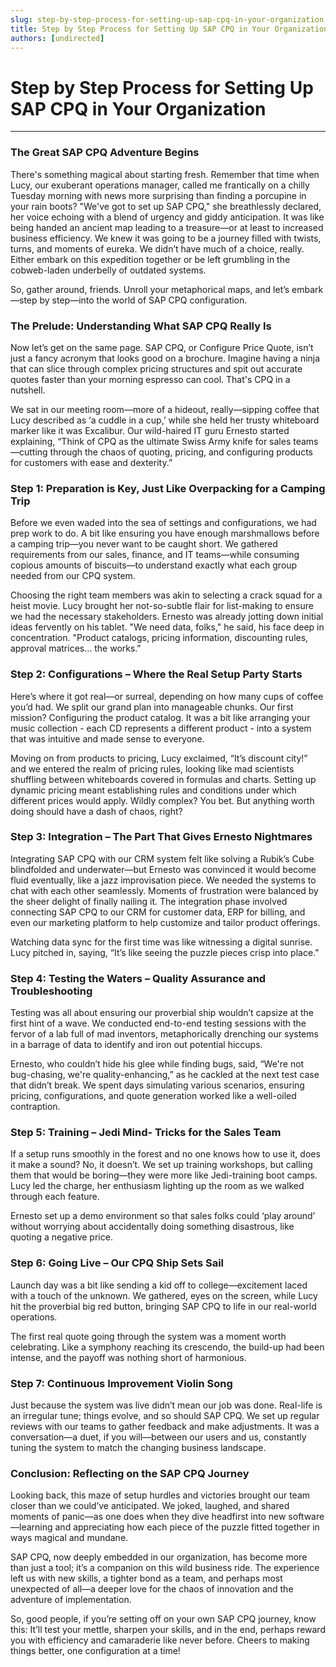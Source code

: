 ```yaml
---
slug: step-by-step-process-for-setting-up-sap-cpq-in-your-organization
title: Step by Step Process for Setting Up SAP CPQ in Your Organization
authors: [undirected]
---
```



# Step by Step Process for Setting Up SAP CPQ in Your Organization

---

### The Great SAP CPQ Adventure Begins

There's something magical about starting fresh. Remember that time when Lucy, our exuberant operations manager, called me frantically on a chilly Tuesday morning with news more surprising than finding a porcupine in your rain boots? "We've got to set up SAP CPQ," she breathlessly declared, her voice echoing with a blend of urgency and giddy anticipation. It was like being handed an ancient map leading to a treasure—or at least to increased business efficiency. We knew it was going to be a journey filled with twists, turns, and moments of eureka. We didn’t have much of a choice, really. Either embark on this expedition together or be left grumbling in the cobweb-laden underbelly of outdated systems.

So, gather around, friends. Unroll your metaphorical maps, and let’s embark—step by step—into the world of SAP CPQ configuration. 

### The Prelude: Understanding What SAP CPQ Really Is

Now let’s get on the same page. SAP CPQ, or Configure Price Quote, isn’t just a fancy acronym that looks good on a brochure. Imagine having a ninja that can slice through complex pricing structures and spit out accurate quotes faster than your morning espresso can cool. That's CPQ in a nutshell.

We sat in our meeting room—more of a hideout, really—sipping coffee that Lucy described as ‘a cuddle in a cup,’ while she held her trusty whiteboard marker like it was Excalibur. Our wild-haired IT guru Ernesto started explaining, “Think of CPQ as the ultimate Swiss Army knife for sales teams—cutting through the chaos of quoting, pricing, and configuring products for customers with ease and dexterity.”

### Step 1: Preparation is Key, Just Like Overpacking for a Camping Trip

Before we even waded into the sea of settings and configurations, we had prep work to do. A bit like ensuring you have enough marshmallows before a camping trip—you never want to be caught short. We gathered requirements from our sales, finance, and IT teams—while consuming copious amounts of biscuits—to understand exactly what each group needed from our CPQ system.

Choosing the right team members was akin to selecting a crack squad for a heist movie. Lucy brought her not-so-subtle flair for list-making to ensure we had the necessary stakeholders. Ernesto was already jotting down initial ideas fervently on his tablet. "We need data, folks," he said, his face deep in concentration. "Product catalogs, pricing information, discounting rules, approval matrices… the works." 

### Step 2: Configurations – Where the Real Setup Party Starts

Here’s where it got real—or surreal, depending on how many cups of coffee you’d had. We split our grand plan into manageable chunks. Our first mission? Configuring the product catalog. It was a bit like arranging your music collection - each CD represents a different product - into a system that was intuitive and made sense to everyone.

Moving on from products to pricing, Lucy exclaimed, “It’s discount city!” and we entered the realm of pricing rules, looking like mad scientists shuffling between whiteboards covered in formulas and charts. Setting up dynamic pricing meant establishing rules and conditions under which different prices would apply. Wildly complex? You bet. But anything worth doing should have a dash of chaos, right?

### Step 3: Integration – The Part That Gives Ernesto Nightmares

Integrating SAP CPQ with our CRM system felt like solving a Rubik’s Cube blindfolded and underwater—but Ernesto was convinced it would become fluid eventually, like a jazz improvisation piece. We needed the systems to chat with each other seamlessly. Moments of frustration were balanced by the sheer delight of finally nailing it. The integration phase involved connecting SAP CPQ to our CRM for customer data, ERP for billing, and even our marketing platform to help customize and tailor product offerings.

Watching data sync for the first time was like witnessing a digital sunrise. Lucy pitched in, saying, “It’s like seeing the puzzle pieces crisp into place.”

### Step 4: Testing the Waters – Quality Assurance and Troubleshooting

Testing was all about ensuring our proverbial ship wouldn’t capsize at the first hint of a wave. We conducted end-to-end testing sessions with the fervor of a lab full of mad inventors, metaphorically drenching our systems in a barrage of data to identify and iron out potential hiccups.

Ernesto, who couldn’t hide his glee while finding bugs, said, “We're not bug-chasing, we're quality-enhancing,” as he cackled at the next test case that didn’t break. We spent days simulating various scenarios, ensuring pricing, configurations, and quote generation worked like a well-oiled contraption.

### Step 5: Training – Jedi Mind- Tricks for the Sales Team

If a setup runs smoothly in the forest and no one knows how to use it, does it make a sound? No, it doesn’t. We set up training workshops, but calling them that would be boring—they were more like Jedi-training boot camps. Lucy led the charge, her enthusiasm lighting up the room as we walked through each feature.

Ernesto set up a demo environment so that sales folks could ‘play around’ without worrying about accidentally doing something disastrous, like quoting a negative price.

### Step 6: Going Live – Our CPQ Ship Sets Sail

Launch day was a bit like sending a kid off to college—excitement laced with a touch of the unknown. We gathered, eyes on the screen, while Lucy hit the proverbial big red button, bringing SAP CPQ to life in our real-world operations.

The first real quote going through the system was a moment worth celebrating. Like a symphony reaching its crescendo, the build-up had been intense, and the payoff was nothing short of harmonious.

### Step 7: Continuous Improvement Violin Song

Just because the system was live didn’t mean our job was done. Real-life is an irregular tune; things evolve, and so should SAP CPQ. We set up regular reviews with our teams to gather feedback and make adjustments. It was a conversation—a duet, if you will—between our users and us, constantly tuning the system to match the changing business landscape.

### Conclusion: Reflecting on the SAP CPQ Journey

Looking back, this maze of setup hurdles and victories brought our team closer than we could’ve anticipated. We joked, laughed, and shared moments of panic—as one does when they dive headfirst into new software—learning and appreciating how each piece of the puzzle fitted together in ways magical and mundane.

SAP CPQ, now deeply embedded in our organization, has become more than just a tool; it’s a companion on this wild business ride. The experience left us with new skills, a tighter bond as a team, and perhaps most unexpected of all—a deeper love for the chaos of innovation and the adventure of implementation.

So, good people, if you’re setting off on your own SAP CPQ journey, know this: It’ll test your mettle, sharpen your skills, and in the end, perhaps reward you with efficiency and camaraderie like never before. Cheers to making things better, one configuration at a time!